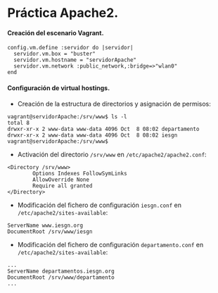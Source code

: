 # Práctica Apache2.
#### Creación del escenario Vagrant.
~~~
config.vm.define :servidor do |servidor|  
  servidor.vm.box = "buster"
  servidor.vm.hostname = "servidorApache"
  servidor.vm.network :public_network,:bridge=>"wlan0"
end
~~~

#### Configuración de virtual hostings.
- Creación de la estructura de directorios y asignación de permisos:
~~~
vagrant@servidorApache:/srv/www$ ls -l
total 8
drwxr-xr-x 2 www-data www-data 4096 Oct  8 08:02 departamento
drwxr-xr-x 2 www-data www-data 4096 Oct  8 08:02 iesgn
vagrant@servidorApache:/srv/www$ 
~~~

- Activación del directorio `/srv/www` en `/etc/apache2/apache2.conf`:
~~~
<Directory /srv/www>
        Options Indexes FollowSymLinks
        AllowOverride None
        Require all granted
</Directory>
~~~

- Modificación del fichero de configuración `iesgn.conf` en `/etc/apache2/sites-available`:
~~~
ServerName www.iesgn.org
DocumentRoot /srv/www/iesgn
~~~

- Modificación del fichero de configuración `departamento.conf` en `/etc/apache2/sites-available`:
~~~
...
ServerName departamentos.iesgn.org
DocumentRoot /srv/www/departamento
...
~~~